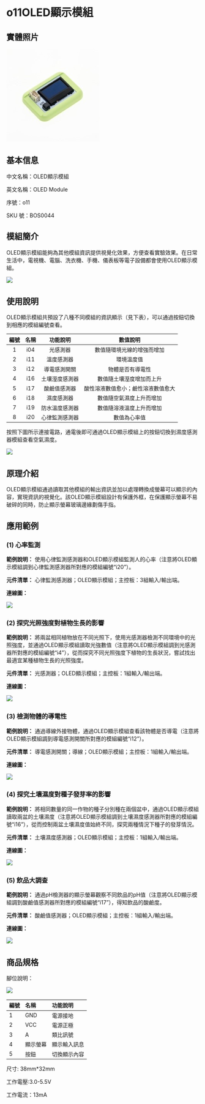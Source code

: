 # o11OLED顯示模組

## 實體照片

![](../.gitbook/assets/boson-xian-shi-ping-mo-kuai-shi-wu-tu.jpg)

## 基本信息

中文名稱：OLED顯示模組

英文名稱：OLED Module

序號：o11

SKU 號：BOS0044

## 模組簡介

OLED顯示模組能夠為其他模組資訊提供視覺化效果，方便查看實驗效果。在日常生活中，電視機、電腦、洗衣機、手機、儀表板等電子設備都會使用OLED顯示模組。

![](../.gitbook/assets/boson-xian-shi-ping-mo-kuai-shi-li.png)

## 使用說明

OLED顯示模組共預設了八種不同模組的資訊顯示（見下表），可以通過按鈕切換到相應的模組編號查看。

| **編號** | **名稱** | **功能說明** | **數值說明** |
| :---: | :---: | :---: | :---: |
| 1 | i04 | 光感測器| 數值隨環境光線的增強而增加|
| 2 | i11 | 溫度感測器 | 環境溫度值|
| 3 | i12 | 導電感測開關 | 物體是否有導電性|
| 4 | i16 | 土壤溼度感測器 | 數值隨土壤溼度增加而上升|
| 5 | i17 | 酸鹼值感測器 | 酸性溶液數值愈小；鹼性溶液數值愈大|
| 6 | i18 | 濕度感測器 | 數值隨空氣濕度上升而增加|
| 7 | i19 | 防水溫度感測器 | 數值隨溶液溫度上升而增加|
| 8 | i20 | 心律監測感測器 | 數值為心率值|


按照下圖所示連接電路，通電後即可通過OLED顯示模組上的按鈕切換到濕度感測器模組查看空氣濕度。

![](../.gitbook/assets/boson-xian-shi-ping-mo-kuai-shi-yong-shuo-ming-2.png)

## 原理介紹

OLED顯示模組通過讀取其他模組的輸出資訊並加以處理轉換成螢幕可以顯示的內容，實現資訊的視覺化。該OLED顯示模組設計有保護外框，在保護顯示螢幕不易破碎的同時，防止顯示螢幕玻璃邊緣劃傷手指。

## 應用範例

### **\(1\) 心率監測**

**範例說明：** 使用心律監測感測器和OLED顯示模組監測人的心率（注意將OLED顯示模組調到心律監測感測器所對應的模組編號“i20”）。

**元件清單：** 心律監測感測器；OLED顯示模組；主控板：3組輸入/輸出端。

**連線圖：**

![](../.gitbook/assets/boson-xian-shi-ping-mo-kuai-xin-shuai-jian-ce-lian-xian-tu.png)

### **\(2\) 探究光照強度對植物生長的影響**

**範例說明：** 將兩盆相同植物放在不同光照下，使用光感測器檢測不同環境中的光照強度，並通過OLED顯示模組讀取光強數值（注意將OLED顯示模組調到光感測器所對應的模組編號“i4”），從而探究不同光照強度下植物的生長狀況，嘗試找出最適宜某種植物生長的光照強度。

**元件清單：** 光感測器；OLED顯示模組；主控板：1組輸入/輸出端。

**連線圖：**

![](../.gitbook/assets/boson-xian-shi-ping-mo-kuai-guang-qiang-dui-zhi-wu-ying-xiang-lian-xian-tu.png)

### **\(3\) 檢測物體的導電性**

**範例說明：** 通過導線外接物體，通過OLED顯示模組查看該物體是否導電（注意將OLED顯示模組調到導電感測開關所對應的模組編號“i12”）。

**元件清單：** 導電感測開關；導線；OLED顯示模組；主控板：1組輸入/輸出端。

**連線圖：**

![](../.gitbook/assets/boson-xian-shi-ping-mo-kuai-jian-ce-wu-ti-de-dao-dian-xing-lian-xian-tu.png)

### **\(4\) 探究土壤濕度對種子發芽率的影響**

**範例說明：** 將相同數量的同一作物的種子分別種在兩個盆中，通過OLED顯示模組讀取兩盆的土壤濕度（注意將OLED顯示模組調到土壤濕度感測器所對應的模組編號“i16”），從而控制兩盆土壤濕度值始終不同，探究兩種情況下種子的發芽情況。

**元件清單：** 土壤濕度感測器；OLED顯示模組；主控板：1組輸入/輸出端。

**連線圖：**

![](../.gitbook/assets/boson-xian-shi-ping-mo-kuai-tu-rang-dui-zhong-zi-fa-ya-shuai-de-ying-xiang-lian-xian-tu.png)

### **\(5\) 飲品大調查**

**範例說明：** 通過pH檢測器的顯示螢幕觀察不同飲品的pH值（注意將OLED顯示模組調到酸鹼值感測器所對應的模組編號“i17”），得知飲品的酸鹼度。

**元件清單：** 酸鹼值感測器；OLED顯示模組；主控板：1組輸入/輸出端。

**連線圖：**

![](../.gitbook/assets/boson-xian-shi-ping-mo-kuai-yin-pin-da-tiao-cha-lian-xian-tu.png)

## 商品規格

腳位說明： 

![](../.gitbook/assets/boson-xian-shi-ping-mo-kuai-yin-jiao-shuo-ming.png)

| **編號** | **名稱** | **功能說明** |
| :--- | :--- | :--- |
| 1 | GND | 電源接地 |
| 2 | VCC | 電源正極 |
| 3 | A | 類比訊號 |
| 4 | 顯示螢幕 | 顯示輸入訊息 |
| 5 | 按鈕 | 切換顯示內容 |

尺寸: 38mm\*32mm

工作電壓:3.0-5.5V

工作電流：13mA

